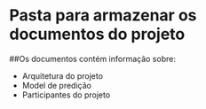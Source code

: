 # Pasta para armazenar os documentos do projeto

##Os documentos contém informação sobre:
  * Arquitetura do projeto
  * Model de predição
  * Participantes do projeto
	